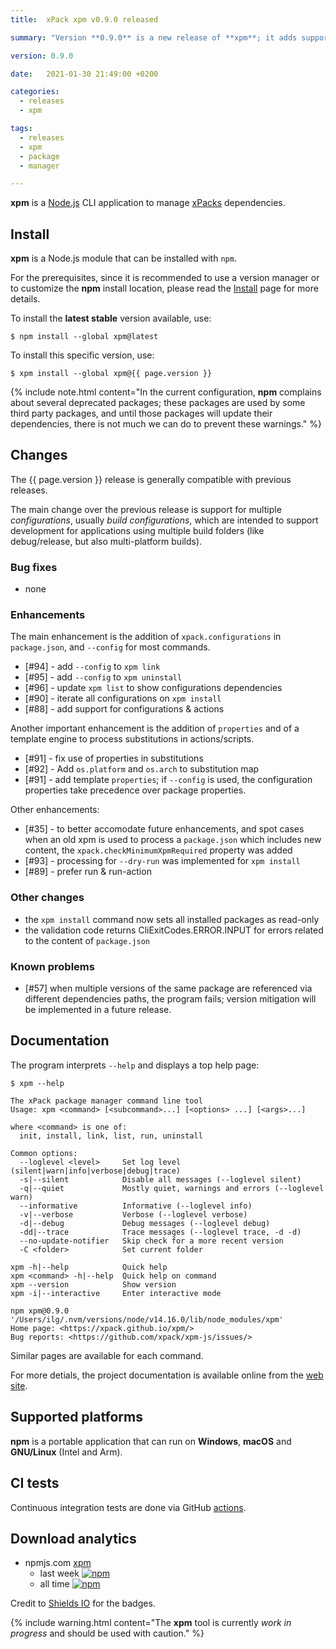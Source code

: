 ```yaml
---
title:  xPack xpm v0.9.0 released

summary: "Version **0.9.0** is a new release of **xpm**; it adds support for configurations and configuration specific dependencies."

version: 0.9.0

date:   2021-01-30 21:49:00 +0200

categories:
  - releases
  - xpm

tags:
  - releases
  - xpm
  - package
  - manager

---
```


**xpm** is a
[Node.js](https://nodejs.org/en/) CLI
application to manage
[xPacks](https://xpack.github.io/intro/#but-what-are-xpacks) dependencies.

## Install

**xpm** is a Node.js module that can be installed with `npm`.

For the prerequisites, since it is recommended
to use a version manager or to customize the **npm** install location,
please read the
[Install](https://xpack.github.io/xpm/install/) page for more details.

To install the **latest stable** version available, use:

```console
$ npm install --global xpm@latest
```

To install this specific version, use:

```console
$ xpm install --global xpm@{{ page.version }}
```

{% include note.html content="In the current configuration,
**npm** complains about several deprecated
packages; these packages are used by some third party packages, and until
those packages will update their dependencies, there is not much we can
do to prevent these warnings." %}

## Changes

The {{ page.version }} release
is generally compatible with previous releases.

The main change over the previous release is support for multiple
_configurations_, usually _build configurations_,
which are intended to support development for applications using multiple
build folders (like debug/release, but also multi-platform builds).

### Bug fixes

- none

### Enhancements

The main enhancement is the addition of `xpack.configurations` in
`package.json`, and `--config` for most commands.

- [#94] - add `--config` to `xpm link`
- [#95] - add `--config` to `xpm uninstall`
- [#96] - update `xpm list` to show configurations dependencies
- [#90] - iterate all configurations on `xpm install`
- [#88] - add support for configurations & actions

Another important enhancement is the addition of `properties` and of a
template engine to process substitutions in actions/scripts.

- [#91] - fix use of properties in substitutions
- [#92] - Add `os.platform` and `os.arch` to substitution map
- [#91] - add template `properties`; if `--config` is used, the
  configuration properties take precedence over package properties.

Other enhancements:

- [#35] - to better accomodate future enhancements, and spot cases
  when an old xpm is used to process a `package.json` which includes
  new content, the `xpack.checkMinimumXpmRequired` property was added
- [#93] - processing for `--dry-run` was implemented for `xpm install`
- [#89] - prefer run & run-action

### Other changes

- the `xpm install` command now sets all installed packages as read-only
- the validation code returns CliExitCodes.ERROR.INPUT for errors
  related to the content of `package.json`

### Known problems

- [#57] when multiple versions of the same package are referenced
  via different dependencies paths, the program fails; version
  mitigation will be implemented in a future release.

## Documentation

The program interprets `--help` and displays a top help page:

```console
$ xpm --help

The xPack package manager command line tool
Usage: xpm <command> [<subcommand>...] [<options> ...] [<args>...]

where <command> is one of:
  init, install, link, list, run, uninstall

Common options:
  --loglevel <level>     Set log level (silent|warn|info|verbose|debug|trace) 
  -s|--silent            Disable all messages (--loglevel silent) 
  -q|--quiet             Mostly quiet, warnings and errors (--loglevel warn) 
  --informative          Informative (--loglevel info) 
  -v|--verbose           Verbose (--loglevel verbose) 
  -d|--debug             Debug messages (--loglevel debug) 
  -dd|--trace            Trace messages (--loglevel trace, -d -d) 
  --no-update-notifier   Skip check for a more recent version 
  -C <folder>            Set current folder 

xpm -h|--help            Quick help 
xpm <command> -h|--help  Quick help on command 
xpm --version            Show version 
xpm -i|--interactive     Enter interactive mode 

npm xpm@0.9.0 '/Users/ilg/.nvm/versions/node/v14.16.0/lib/node_modules/xpm'
Home page: <https://xpack.github.io/xpm/>
Bug reports: <https://github.com/xpack/xpm-js/issues/>
```

Similar pages are available for each command.

For more detials, the project documentation is available online from the
[web site](https://xpack.github.io/xpm/).

## Supported platforms

**npm** is a portable application that can run on
**Windows**, **macOS** and **GNU/Linux** (Intel and Arm).

## CI tests

Continuous integration tests are done via GitHub
[actions](https://github.com/xpack/xpm-js/actions).

## Download analytics

- npmjs.com [xpm](https://www.npmjs.com/package/xpm)
  - last week [![npm](https://img.shields.io/npm/dw/xpm.svg)](https://www.npmjs.com/package/xpm/)
  - all time [![npm](https://img.shields.io/npm/dt/xpm.svg)](https://www.npmjs.com/package/xpm/)

Credit to [Shields IO](https://shields.io) for the badges.

{% include warning.html content="The **xpm** tool is currently _work in
progress_ and should be used with caution." %}
